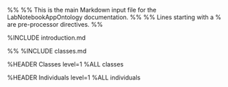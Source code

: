 %%
%% This is the main Markdown input file for the LabNotebookAppOntology documentation.
%%
%% Lines starting with a % are pre-processor directives.
%%

%INCLUDE introduction.md

%% %INCLUDE classes.md

%HEADER Classes         level=1
%ALL classes

%HEADER Individuals       level=1
%ALL individuals
